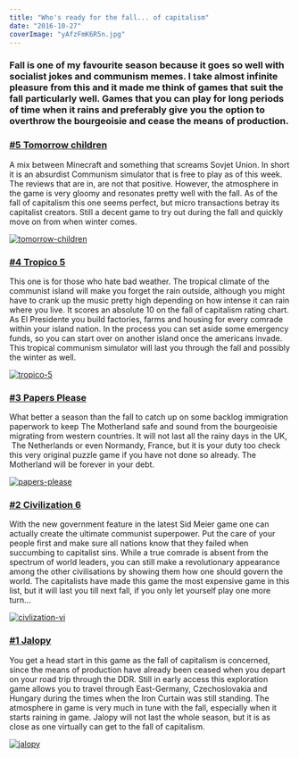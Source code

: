 ```yaml
---
title: "Who's ready for the fall... of capitalism"
date: "2016-10-27"
coverImage: "yAfzFmK6R5n.jpg"
---
```


### Fall is one of my favourite season because it goes so well with socialist jokes and communism memes. I take almost infinite pleasure from this and it made me think of games that suit the fall particularly well. Games that you can play for long periods of time when it rains and preferably give you the option to overthrow the bourgeoisie and cease the means of production.

### [#5 Tomorrow children](https://www.playstation.com/nl-nl/games/the-tomorrow-children-ps4/)

A mix between Minecraft and something that screams Sovjet Union. In short it is an absurdist Communism simulator that is free to play as of this week. The reviews that are in, are not that positive. However, the atmosphere in the game is very gloomy and resonates pretty well with the fall. As of the fall of capitalism this one seems perfect, but micro transactions betray its capitalist creators. Still a decent game to try out during the fall and quickly move on from when winter comes.

[![tomorrow-children](images/Tomorrow-Children-1024x512.jpg)](http://www.legenddiaries.com/wp-content/uploads/2016/10/Tomorrow-Children.jpg)

### [#4 Tropico 5](http://store.steampowered.com/app/245620/?)

This one is for those who hate bad weather. The tropical climate of the communist island will make you forget the rain outside, although you might have to crank up the music pretty high depending on how intense it can rain where you live. It scores an absolute 10 on the fall of capitalism rating chart. As El Presidente you build factories, farms and housing for every comrade within your island nation. In the process you can set aside some emergency funds, so you can start over on another island once the americans invade. This tropical communism simulator will last you through the fall and possibly the winter as well.

[![tropico-5](images/Tropico-5.jpg)](http://www.legenddiaries.com/wp-content/uploads/2016/10/Tropico-5.jpg)

### [#3 Papers Please](http://store.steampowered.com/app/239030/?l=dutch)

What better a season than the fall to catch up on some backlog immigration paperwork to keep The Motherland safe and sound from the bourgeoisie migrating from western countries. It will not last all the rainy days in the UK,  The Netherlands or even Normandy, France, but it is your duty too check this very original puzzle game if you have not done so already. The Motherland will be forever in your debt.

[![papers-please](images/Papers-Please.jpg)](http://www.legenddiaries.com/wp-content/uploads/2016/10/Papers-Please.jpg)

### [#2 Civilization 6](http://store.steampowered.com/app/289070/)

With the new government feature in the latest Sid Meier game one can actually create the ultimate communist superpower. Put the care of your people first and make sure all nations know that they failed when succumbing to capitalist sins. While a true comrade is absent from the spectrum of world leaders, you can still make a revolutionary appearance among the other civilisations by showing them how one should govern the world. The capitalists have made this game the most expensive game in this list, but it will last you till next fall, if you only let yourself play one more turn...

[![civlization-vi](images/Civlization-VI-1024x576.jpg)](http://www.legenddiaries.com/wp-content/uploads/2016/10/Civlization-VI.jpg)

### [#1 Jalopy](http://store.steampowered.com/app/446020/)

You get a head start in this game as the fall of capitalism is concerned, since the means of production have already been ceased when you depart on your road trip through the DDR. Still in early access this exploration game allows you to travel through East-Germany, Czechoslovakia and Hungary during the times when the Iron Curtain was still standing. The atmosphere in game is very much in tune with the fall, especially when it starts raining in game. Jalopy will not last the whole season, but it is as close as one virtually can get to the fall of capitalism.

[![jalopy](images/Jalopy.jpg)](http://www.legenddiaries.com/wp-content/uploads/2016/10/Jalopy.jpg)
